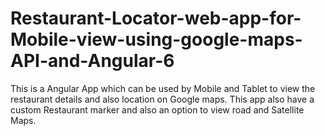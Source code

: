 # Restaurant-Locator-web-app-for-Mobile-view-using-google-maps-API-and-Angular-6
This is a Angular App which can be used by Mobile and Tablet to view the restaurant details and also location on Google maps. This app also have a custom Restaurant marker and also an option to view road and Satellite Maps.
